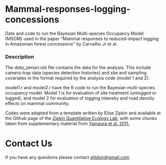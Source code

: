 # Mammal-responses-logging-concessions

Data and code to run the Bayesian Multi-species Occupancy Model (MSOM) used in the paper "Mammal responses to reduced-impact logging in Amazonian forest concessions" by Carvalho Jr et al.

### Description

The *data_jamari.rds* file contains the data for the analysis. This include camera-trap data (species detection histories) and site and sampling covariates in the format required by the analysis code (model 1 and 2).

*model1.r* and *model2.r* have the R code to run the Bayesian multi-species occupancy model. Model 1 is for evaluation of site treatment (unlogged or logged), and model 2 for evaluation of logging intensity and road density effects on mammal community.

Codes were adapted from a template written by Elise Zipkin and available at the Github page of the [Zipkin Quantitative Ecology Lab](https://github.com/zipkinlab/Community_model_examples-covariate_model/blob/master/covariate%20model%20code.r), with some chunks taken from supplementary material from [Yamaura et al. 2011.](https://besjournals.onlinelibrary.wiley.com/doi/full/10.1111/j.1365-2664.2010.01922.x)


# Contact Us
If you have any questions please contact <elildojr@gmail.com>
